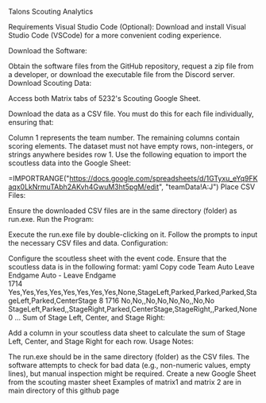 Talons Scouting Analytics

Requirements
Visual Studio Code (Optional): Download and install Visual Studio Code (VSCode) for a more convenient coding experience.

Download the Software:

Obtain the software files from the GitHub repository, request a zip file from a developer, or download the executable file from the Discord server.
Download Scouting Data:

Access both Matrix tabs of 5232's Scouting Google Sheet.

Download the data as a CSV file. You must do this for each file individually, ensuring that:

Column 1 represents the team number.
The remaining columns contain scoring elements.
The dataset must not have empty rows, non-integers, or strings anywhere besides row 1.
Use the following equation to import the scoutless data into the Google Sheet:

=IMPORTRANGE("https://docs.google.com/spreadsheets/d/1GTyxu_eYq9FKaqx0LkNrmuTAbh2AKvh4GwuM3ht5pgM/edit", "teamData!A:J")
Place CSV Files:

Ensure the downloaded CSV files are in the same directory (folder) as run.exe.
Run the Program:

Execute the run.exe file by double-clicking on it.
Follow the prompts to input the necessary CSV files and data.
Configuration:

Configure the scoutless sheet with the event code.
Ensure that the scoutless data is in the following format:
yaml
Copy code
Team    Auto Leave    Endgame    Auto - Leave    Endgame    
1714    Yes,Yes,Yes,Yes,Yes,Yes,Yes,Yes,None,StageLeft,Parked,Parked,Parked,StageLeft,Parked,CenterStage    8
1716    No,No,,No,No,No,No,,No,No    StageLeft,Parked,,StageRight,Parked,CenterStage,StageRight,,Parked,None    0
...
Sum of Stage Left, Center, and Stage Right:

Add a column in your scoutless data sheet to calculate the sum of Stage Left, Center, and Stage Right for each row.
Usage Notes:

The run.exe should be in the same directory (folder) as the CSV files.
The software attempts to check for bad data (e.g., non-numeric values, empty lines), but manual inspection might be required.
Create a new Google Sheet from the scouting master sheet
Examples of matrix1 and matrix 2 are in main directory of this github page
